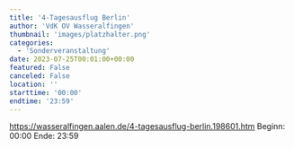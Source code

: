 ```yaml
---
title: '4-Tagesausflug Berlin'
author: 'VdK OV Wasseralfingen'
thumbnail: 'images/platzhalter.png'
categories:
  - 'Sonderveranstaltung'
date: 2023-07-25T00:01:00+00:00
featured: False
canceled: False
location: ''
starttime: '00:00'
endtime: '23:59'
---
```

https://wasseralfingen.aalen.de/4-tagesausflug-berlin.198601.htm
Beginn: 00:00
 Ende: 23:59